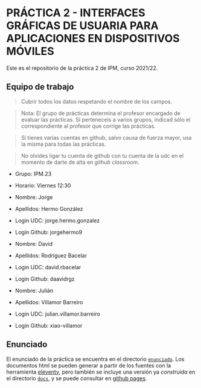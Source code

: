 # PRÁCTICA 2 - INTERFACES GRÁFICAS DE USUARIA PARA APLICACIONES EN DISPOSITIVOS MÓVILES

Este es el repositorio de la práctica 2 de IPM, curso 2021/22.


## Equipo de trabajo

  > Cubrir todos los datos respetando el nombre de los campos.

  > Nota: El grupo de prácticas determina el profesor encargado de
  > evaluar las prácticas. Si perteneceis a varios grupos, indicad
  > sólo el correspondiente al profesor que corrige las prácticas.
  
  > Si tienes varias cuentas en github, salvo causa de fuerza mayor,
  > usa la misma para todas las prácticas.
  
  > No olvides ligar tu cuenta de github con tu cuenta de la udc en el
  > momento de darte de alta en _github classroom_.
  
  
  * Grupo: IPM.23
  * Horario: Viernes 12:30
  
  * Nombre: Jorge
  * Apellidos: Hermo González
  * Login UDC: jorge.hermo.gonzalez
  * Login Github: jorgehermo9
  
  * Nombre: David
  * Apellidos: Rodríguez Bacelar
  * Login UDC: david.rbacelar
  * Login Github: daavidrgz

  * Nombre: Julián
  * Apellidos: Villamor Barreiro
  * Login UDC: julian.villamor.barreiro
  * Login Github: xiao-villamor


## Enunciado

El enunciado de la práctica se encuentra en el directorio
[`enunciado`](enunciado/). Los documentos html se pueden generar a
partir de los fuentes con la herramienta
[eleventy](https://www.11ty.dev/), pero también se incluye una versión
ya _construida_ en el directorio [`docs`](docs/index.html), y se puede consultar
en [github pages](https://ipm-fic.github.io/assignment-2021122-02/).
